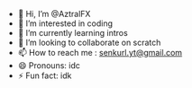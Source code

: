 - 👋 Hi, I’m @AztralFX
- 👀 I’m interested in coding
- 🌱 I’m currently learning intros
- 💞️ I’m looking to collaborate on scratch
- 📫 How to reach me : senkurl.yt@gmail.com
- 😄 Pronouns: idc
- ⚡ Fun fact: idk

<!---
AztralFX/AztralFX is a ✨ special ✨ repository because its `README.md` (this file) appears on your GitHub profile.
You can click the Preview link to take a look at your changes.
--->
